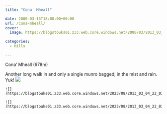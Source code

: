 ```yaml
---
title: "Cona' Mheall"

date: 2000-03-15T18:00:00+00:00
url: /cona-mheall/
cover: 
  image: https://blogstouks01.z33.web.core.windows.net/2000/03/2013_03_04_22_03_31-1.jpg

categories:
  - Hills

---
```

Cona’ Mheall (978m)

Another long walk in and only a single munro bagged, in the mist and rain. Yuk!
    ![](https://blogstouks01.z33.web.core.windows.net/2023/08/bjc01.jpg)
    
    ![](https://blogstouks01.z33.web.core.windows.net/2023/08/2013_03_04_22_03_29.jpg)
    
    ![](https://blogstouks01.z33.web.core.windows.net/2023/08/2013_03_04_22_03_31.jpg)
